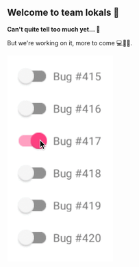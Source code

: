## Welcome to team **lokals** 🖖

**Can't quite tell too much yet... 🤫**

But we're working on it, more to come 💻📱🔫.

![Us working](https://github.com/lokals-team/.github/blob/main/profile/bugs.gif)


